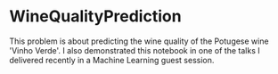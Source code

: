 # WineQualityPrediction
This problem is about predicting the wine quality of the Potugese wine 'Vinho Verde'. I also demonstrated this notebook in one of the talks I delivered recently in a Machine Learning guest session. 
